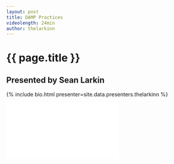 ```yaml
---
layout: post
title: DAMP Practices
videolength: 24min
author: thelarkinn
---
```


# {{ page.title }}

## Presented by Sean Larkin

{% include bio.html presenter=site.data.presenters.thelarkinn %}

<div class="fluid-width-video-wrapper"><iframe src="//www.youtube.com/embed/HJA5pJcQteA" frameborder="0" allowfullscreen></iframe></div>
